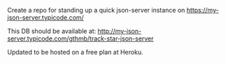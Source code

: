 Create a repo for standing up a quick json-server instance on https://my-json-server.typicode.com/

This DB should be available at:
http://my-json-server.typicode.com/gthmb/track-star-json-server

Updated to be hosted on a free plan at Heroku.
